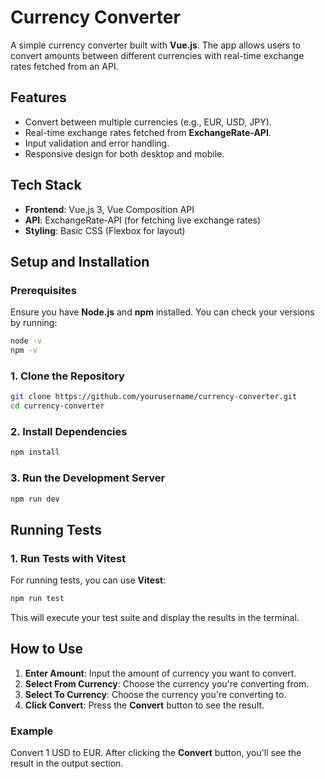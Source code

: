 
# Currency Converter

A simple currency converter built with **Vue.js**. The app allows users to convert amounts between different currencies with real-time exchange rates fetched from an API.

## Features

- Convert between multiple currencies (e.g., EUR, USD, JPY).
- Real-time exchange rates fetched from **ExchangeRate-API**.
- Input validation and error handling.
- Responsive design for both desktop and mobile.

## Tech Stack

- **Frontend**: Vue.js 3, Vue Composition API
- **API**: ExchangeRate-API (for fetching live exchange rates)
- **Styling**: Basic CSS (Flexbox for layout)

## Setup and Installation

### Prerequisites

Ensure you have **Node.js** and **npm** installed. You can check your versions by running:

```bash
node -v
npm -v
```

### 1. Clone the Repository

```bash
git clone https://github.com/yourusername/currency-converter.git
cd currency-converter
```

### 2. Install Dependencies

```bash
npm install
```

### 3. Run the Development Server

```bash
npm run dev
```


## Running Tests

### 1. Run Tests with Vitest

For running tests, you can use **Vitest**:

```bash
npm run test
```

This will execute your test suite and display the results in the terminal.

## How to Use

1. **Enter Amount**: Input the amount of currency you want to convert.
2. **Select From Currency**: Choose the currency you're converting from.
3. **Select To Currency**: Choose the currency you're converting to.
4. **Click Convert**: Press the **Convert** button to see the result.

### Example

Convert 1 USD to EUR. After clicking the **Convert** button, you'll see the result in the output section.